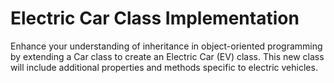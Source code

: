 # Electric Car Class Implementation 
Enhance your understanding of inheritance in object-oriented programming by extending a Car class to create an Electric Car (EV) class. This new class will include additional properties and methods specific to electric vehicles.
